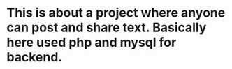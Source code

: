 # This is about a project where anyone can post and share text. Basically here used php and mysql for backend.
